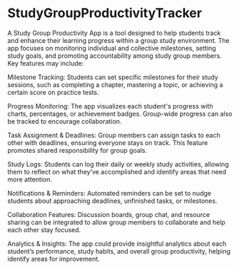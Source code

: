 # StudyGroupProductivityTracker


A Study Group Productivity App is a tool designed to help students track and enhance their learning progress within a group study environment. The app focuses on monitoring individual and collective milestones, setting study goals, and promoting accountability among study group members. Key features may include:

Milestone Tracking: Students can set specific milestones for their study sessions, such as completing a chapter, mastering a topic, or achieving a certain score on practice tests.

Progress Monitoring: The app visualizes each student's progress with charts, percentages, or achievement badges. Group-wide progress can also be tracked to encourage collaboration.

Task Assignment & Deadlines: Group members can assign tasks to each other with deadlines, ensuring everyone stays on track. This feature promotes shared responsibility for group goals.

Study Logs: Students can log their daily or weekly study activities, allowing them to reflect on what they’ve accomplished and identify areas that need more attention.

Notifications & Reminders: Automated reminders can be set to nudge students about approaching deadlines, unfinished tasks, or milestones.

Collaboration Features: Discussion boards, group chat, and resource sharing can be integrated to allow group members to collaborate and help each other stay focused.

Analytics & Insights: The app could provide insightful analytics about each student’s performance, study habits, and overall group productivity, helping identify areas for improvement.
